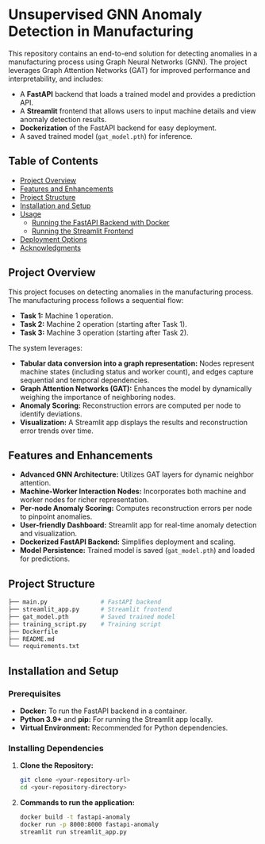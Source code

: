 # Unsupervised GNN Anomaly Detection in Manufacturing

This repository contains an end-to-end solution for detecting anomalies in a manufacturing process using Graph Neural Networks (GNN). The project leverages Graph Attention Networks (GAT) for improved performance and interpretability, and includes:

- A **FastAPI** backend that loads a trained model and provides a prediction API.
- A **Streamlit** frontend that allows users to input machine details and view anomaly detection results.
- **Dockerization** of the FastAPI backend for easy deployment.
- A saved trained model (`gat_model.pth`) for inference.

## Table of Contents

- [Project Overview](#project-overview)
- [Features and Enhancements](#features-and-enhancements)
- [Project Structure](#project-structure)
- [Installation and Setup](#installation-and-setup)
- [Usage](#usage)
  - [Running the FastAPI Backend with Docker](#running-the-fastapi-backend-with-docker)
  - [Running the Streamlit Frontend](#running-the-streamlit-frontend)
- [Deployment Options](#deployment-options)
- [Acknowledgments](#acknowledgments)

## Project Overview

This project focuses on detecting anomalies in the manufacturing process. The manufacturing process follows a sequential flow:
- **Task 1:** Machine 1 operation.
- **Task 2:** Machine 2 operation (starting after Task 1).
- **Task 3:** Machine 3 operation (starting after Task 2).

The system leverages:
- **Tabular data conversion into a graph representation:** Nodes represent machine states (including status and worker count), and edges capture sequential and temporal dependencies.
- **Graph Attention Networks (GAT):** Enhances the model by dynamically weighing the importance of neighboring nodes.
- **Anomaly Scoring:** Reconstruction errors are computed per node to identify deviations.
- **Visualization:** A Streamlit app displays the results and reconstruction error trends over time.

## Features and Enhancements

- **Advanced GNN Architecture:** Utilizes GAT layers for dynamic neighbor attention.
- **Machine-Worker Interaction Nodes:** Incorporates both machine and worker nodes for richer representation.
- **Per-node Anomaly Scoring:** Computes reconstruction errors per node to pinpoint anomalies.
- **User-friendly Dashboard:** Streamlit app for real-time anomaly detection and visualization.
- **Dockerized FastAPI Backend:** Simplifies deployment and scaling.
- **Model Persistence:** Trained model is saved (`gat_model.pth`) and loaded for predictions.

## Project Structure

```bash
├── main.py               # FastAPI backend
├── streamlit_app.py      # Streamlit frontend
├── gat_model.pth         # Saved trained model
├── training_script.py    # Training script
├── Dockerfile
├── README.md
└── requirements.txt
```
 

## Installation and Setup

### Prerequisites

- **Docker:** To run the FastAPI backend in a container.
- **Python 3.9+** and **pip:** For running the Streamlit app locally.
- **Virtual Environment:** Recommended for Python dependencies.

### Installing Dependencies

1. **Clone the Repository:**

   ```bash
   git clone <your-repository-url>
   cd <your-repository-directory>


2. **Commands to run the application:**

    ```bash
    docker build -t fastapi-anomaly 
    docker run -p 8000:8000 fastapi-anomaly
    streamlit run streamlit_app.py
